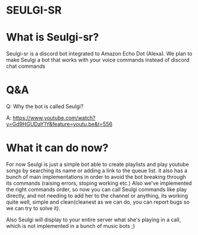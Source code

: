 # SEULGI-SR

# What is Seulgi-sr?
Seulgi-sr is a discord bot integrated to Amazon Echo Dot (Alexa).
We plan to make Seulgi a bot that works with your voice commands instead of discord chat commands

# Q&A
Q: Why the bot is called Seulgi?

A: https://www.youtube.com/watch?v=Gd9HGUDaY1Y&feature=youtu.be&t=556

# What it can do now?

For now Seulgi is just a simple bot able to create playlists and play youtube songs by searching its name or adding a link to the queue list.
it also has a bunch of main implementations in order to avoid the bot breaking through its commands (raising errors, stoping working etc.)
Also we've implemented the right commands order, so now you can call Seulgi commands like play directly, and not needing to add her to the channel or anything, its working quite well, simple and clean(cleanest as we can do, you can report bugs so we can try to solve it). 

Also Seulgi will display to your entire server what she's playing in a call, which is not implemented in a bunch of music bots ;)
